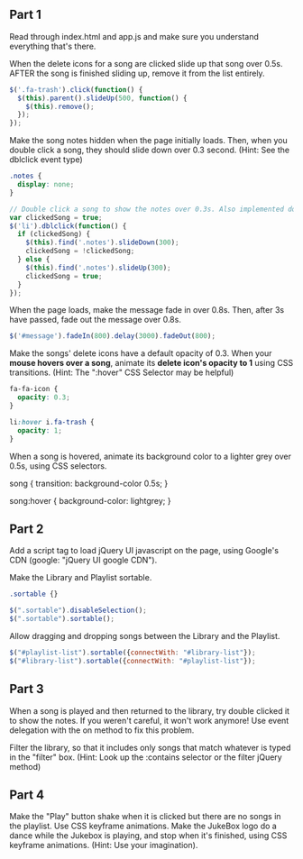 ## Part 1
Read through index.html and app.js and make sure you understand everything that's there.

When the delete icons for a song are clicked slide up that song over 0.5s. AFTER the song is finished sliding up, remove it from the list entirely.

```js
$('.fa-trash').click(function() {
  $(this).parent().slideUp(500, function() {
    $(this).remove();
  });
});
```

Make the song notes hidden when the page initially loads. Then, when you double click a song, they should slide down over 0.3 second. (Hint: See the dblclick event type)
```css
.notes {
  display: none;
}
```
```js
// Double click a song to show the notes over 0.3s. Also implemented double click to close.
var clickedSong = true;
$('li').dblclick(function() {
  if (clickedSong) {
    $(this).find('.notes').slideDown(300);
    clickedSong = !clickedSong;
  } else {
    $(this).find('.notes').slideUp(300);
    clickedSong = true;
  }
});
```

When the page loads, make the message fade in over 0.8s. Then, after 3s have passed, fade out the message over 0.8s.
```js
$('#message').fadeIn(800).delay(3000).fadeOut(800);
```

Make the songs' delete icons have a default opacity of 0.3. When your **mouse hovers over a song**, animate its **delete icon's opacity to 1** using CSS transitions. (Hint: The ":hover" CSS Selector may be helpful)

```css
fa-fa-icon {
  opacity: 0.3;
}

li:hover i.fa-trash {
  opacity: 1;
}
```

When a song is hovered, animate its background color to a lighter grey over 0.5s, using CSS selectors.

song {
  transition: background-color 0.5s;
}

song:hover {
  background-color: lightgrey;
}


## Part 2
Add a script tag to load jQuery UI javascript on the page, using Google's CDN (google: "jQuery UI google CDN").

<!-- <script src="http://code.jquery.com/ui/1.11.4/jquery-ui.js"></script> -->

Make the Library and Playlist sortable.
```css
.sortable {}
```

```js
$(".sortable").disableSelection();
$(".sortable").sortable();
```

Allow dragging and dropping songs between the Library and the Playlist.
```js
$("#playlist-list").sortable({connectWith: "#library-list"});
$("#library-list").sortable({connectWith: "#playlist-list"});
```

## Part 3
When a song is played and then returned to the library, try double clicked it to show the notes. If you weren't careful, it won't work anymore! Use event delegation with the on method to fix this problem.



Filter the library, so that it includes only songs that match whatever is typed in the "filter" box. (Hint: Look up the :contains selector or the filter jQuery method)

## Part 4
Make the "Play" button shake when it is clicked but there are no songs in the playlist. Use CSS keyframe animations.
Make the JukeBox logo do a dance while the Jukebox is playing, and stop when it's finished, using CSS keyframe animations. (Hint: Use your imagination).

